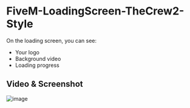 # FiveM-LoadingScreen-TheCrew2-Style
On the loading screen, you can see:
- Your logo
- Background video
- Loading progress

## Video & Screenshot
![image](https://github.com/r1mess/FiveM-LoadingScreen-TheCrew2-Style/assets/162052849/dbcd8acf-e476-462d-a84a-f6a59724c9a0)
